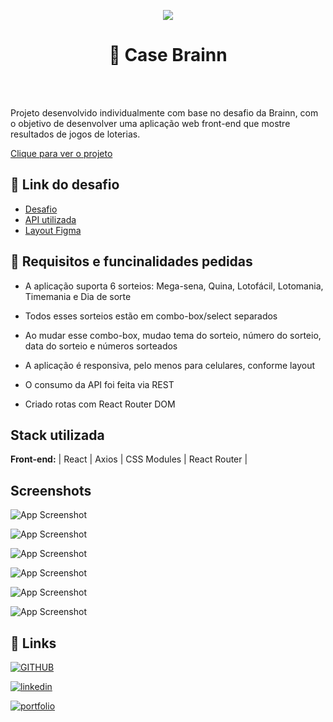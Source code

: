<p align="center">
<img src="http://img.shields.io/static/v1?label=STATUS&message=%20Finalizado&color=GREEN&style=for-the-badge"/>
</p>


# <h1 align='center'>🎱 Case Brainn </h1> 

<br> </br>

Projeto desenvolvido individualmente com base no desafio da Brainn, com o objetivo de desenvolver uma aplicação web front-end que mostre resultados de jogos de loterias.

[ Clique para ver o projeto ](https://brainn.devvagner.com/)

## 🔗 Link do desafio

 - [Desafio](https://github.com/brainnco-exs/readme-frontend)
 - [API utilizada](https://brainn-api-loterias.herokuapp.com/)
 - [Layout Figma](https://www.figma.com/file/H2qrYBCFMf4didYmxRwTxP/Brainn-Frontend-Challenge)
## 🔰 Requisitos e funcinalidades pedidas

- A aplicação suporta 6 sorteios: Mega-sena, Quina, Lotofácil, Lotomania, Timemania e Dia de sorte

- Todos esses sorteios estão em combo-box/select separados

- Ao mudar esse combo-box, mudao tema do sorteio, número do sorteio, data do sorteio e números sorteados

- A aplicação é responsiva, pelo menos para celulares, conforme layout

- O consumo da API foi feita via REST 

- Criado rotas com React Router DOM
## Stack utilizada

**Front-end:** | React | Axios |  CSS Modules |  React Router |  







## Screenshots

![App Screenshot](https://i.imgur.com/62eCt2M.png/468x300?text=mega+sena)

![App Screenshot](https://i.imgur.com/uwGCRTq.png/468x300?text=quina)

![App Screenshot](https://i.imgur.com/qJI7It3.png/468x300?text=loto+facil)

![App Screenshot](https://i.imgur.com/ieiLEFz.png/468x300?text=loto+mania)

![App Screenshot](https://i.imgur.com/dyb77BM.png/468x300?text=time+mania)

![App Screenshot](https://i.imgur.com/O1b6K05.png/468x300?text=dia+de+sorte)


## 🔗 Links

[![GITHUB](https://img.shields.io/badge/GitHub-100000?style=for-the-badge&logo=github&logoColor=white)](https://twitter.com/)


[![linkedin](https://img.shields.io/badge/linkedin-0A66C2?style=for-the-badge&logo=linkedin&logoColor=white)](https://www.linkedin.com/in/wagner-guimar%C3%A3es-709b66236/)

[![portfolio](https://img.shields.io/badge/my_portfolio-000?style=for-the-badge&logo=ko-fi&logoColor=white)](https://devvagner.com)

